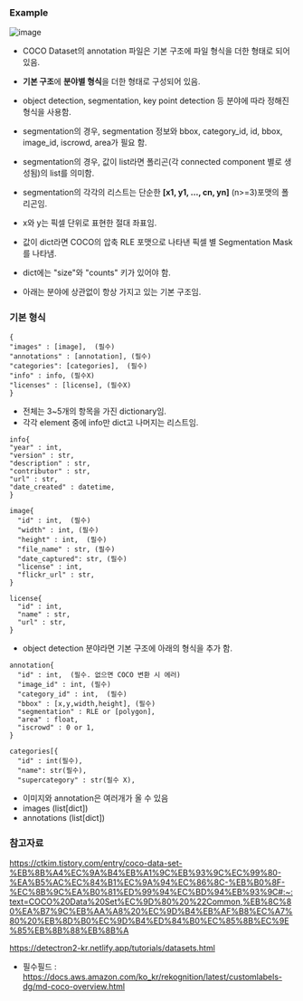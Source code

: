 
### Example

![image](https://github.com/sandartchip/TIL/assets/15938354/3a063708-8542-4b3f-8df1-9395805cbd09)

- COCO Dataset의 annotation 파일은 기본 구조에 파일 형식을 더한 형태로 되어 있음. 

- **기본 구조**에 **분야별 형식**을 더한 형태로 구성되어 있음.
- object detection, segmentation, key point detection 등 분야에 따라 정해진 형식을 사용함.

- segmentation의 경우, segmentation 정보와 bbox, category_id, id, bbox, image_id, iscrowd, area가 필요 함.

- segmentation의 경우, 값이 list라면 폴리곤(각 connected component 별로 생성됨)의 list를 의미함.
- segmentation의 각각의 리스트는 단순한 **[x1, y1, ..., cn, yn]** (n>=3)포맷의 폴리곤임.
- x와 y는 픽셀 단위로 표현한 절대 좌표임.
- 값이 dict라면 COCO의 압축 RLE 포맷으로 나타낸 픽셀 별 Segmentation Mask를 나타냄.
- dict에는 "size"와 "counts" 키가 있어야 함. 

- 아래는 분야에 상관없이 항상 가지고 있는 기본 구조임.

### 기본 형식 
```
{
"images" : [image],  (필수)
"annotations" : [annotation], (필수)
"categories": [categories],  (필수) 
"info" : info, (필수X)
"licenses" : [license], (필수X)
}
```

- 전체는 3~5개의 항목을 가진 dictionary임.
- 각각 element 중에 info만 dict고 나머지는 리스트임.
```
info{
"year" : int, 
"version" : str, 
"description" : str, 
"contributor" : str, 
"url" : str, 
"date_created" : datetime,
}
 
image{
  "id" : int,  (필수)
  "width" : int, (필수)
  "height" : int,  (필수)
  "file_name" : str, (필수)
  "date_captured": str, (필수)
  "license" : int, 
  "flickr_url" : str, 
}

license{
  "id" : int, 
  "name" : str, 
  "url" : str,
}
```

- object detection 분야라면 기본 구조에 아래의 형식을 추가 함.
```
annotation{
  "id" : int,  (필수. 없으면 COCO 변환 시 에러)
  "image_id" : int, (필수)
  "category_id" : int,  (필수) 
  "bbox" : [x,y,width,height], (필수) 
  "segmentation" : RLE or [polygon],  
  "area" : float, 
  "iscrowd" : 0 or 1, 
}

categories[{
  "id" : int(필수),
  "name": str(필수),
  "supercategory" : str(필수 X),
```

- 이미지와 annotation은 여러개가 올 수 있음
- images (list[dict])
- annotations (list[dict])



### 참고자료

https://ctkim.tistory.com/entry/coco-data-set-%EB%8B%A4%EC%9A%B4%EB%A1%9C%EB%93%9C%EC%99%80-%EA%B5%AC%EC%84%B1%EC%9A%94%EC%86%8C-%EB%B0%8F-%EC%8B%9C%EA%B0%81%ED%99%94%EC%BD%94%EB%93%9C#:~:text=COCO%20Data%20Set%EC%9D%80%20%22Common,%EB%8C%80%EA%B7%9C%EB%AA%A8%20%EC%9D%B4%EB%AF%B8%EC%A7%80%20%EB%8D%B0%EC%9D%B4%ED%84%B0%EC%85%8B%EC%9E%85%EB%8B%88%EB%8B%A

https://detectron2-kr.netlify.app/tutorials/datasets.html

- 필수필드 : https://docs.aws.amazon.com/ko_kr/rekognition/latest/customlabels-dg/md-coco-overview.html
